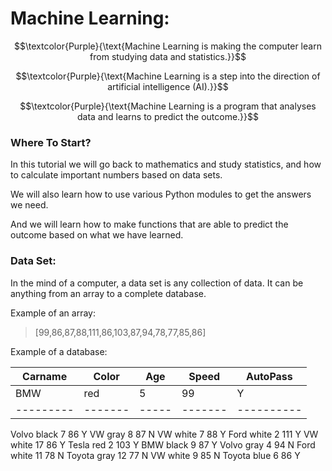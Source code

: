 # Machine Learning:

$$\textcolor{Purple}{\text{Machine Learning is making the computer learn from studying data and statistics.}}$$

$$\textcolor{Purple}{\text{Machine Learning is a step into the direction of artificial intelligence (AI).}}$$

$$\textcolor{Purple}{\text{Machine Learning is a program that analyses data and learns to predict the outcome.}}$$

### Where To Start?

In this tutorial we will go back to mathematics and study statistics, and how to calculate important numbers based on data sets.

We will also learn how to use various Python modules to get the answers we need.

And we will learn how to make functions that are able to predict the outcome based on what we have learned.

### Data Set:

In the mind of a computer, a data set is any collection of data. It can be anything from an array to a complete database.

Example of an array:

> [99,86,87,88,111,86,103,87,94,78,77,85,86]

Example of a database:

| Carname | Color |	Age |	Speed	| AutoPass |
|---------|-------|-----|-------|----------|
| BMW | red | 5 | 99 | Y |
|---------|-------|-----|-------|----------|
Volvo	black	7	86	Y
VW	gray	8	87	N
VW	white	7	88	Y
Ford	white	2	111	Y
VW	white	17	86	Y
Tesla	red	2	103	Y
BMW	black	9	87	Y
Volvo	gray	4	94	N
Ford	white	11	78	N
Toyota	gray	12	77	N
VW	white	9	85	N
Toyota	blue	6	86	Y
